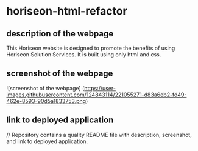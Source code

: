 # horiseon-html-refactor

## description of the webpage

This Horiseon website is designed to promote the benefits of using Horiseon Solution Services. It is built using only html and css.

## screenshot of the webpage

![screenshot of the webpage] (https://user-images.githubusercontent.com/124843114/221055271-d83a6eb2-fd49-462e-8593-90d5a1833753.png)

## link to deployed application

// Repository contains a quality README file with description, screenshot, and link to deployed application.